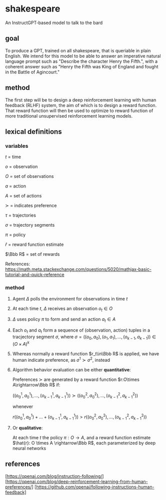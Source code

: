 # shakespeare
An InstructGPT-based model to talk to the bard

## goal

To produce a GPT, trained on all shakespeare, that is queriable in plain English. We intend for this model to be able to answer an imperative natural language prompt such as "Describe the character Henry the Fifth.", with a coherent answer such as "Henry the Fifth was King of England and fought in the Battle of Agincourt."

## method

The first step will be to design a deep reinforcement learning with human feedback (RLHF) system, the aim of which is to design a reward function. That reward function will then be used to optimize to reward function of more traditional unsupervised reinforcement learning models.

## lexical definitions

### variables
$t$ = time

$o$ = observation

$O$ = set of observations

$a$ = action

$A$ = set of actions

$\succ$ = indicates preference

$\tau$ = trajectories

$\sigma$ = trajectory segments

$\pi$ = policy

$\hat{r}$ = reward function estimate

$\Bbb R$ = set of rewards

References: https://math.meta.stackexchange.com/questions/5020/mathjax-basic-tutorial-and-quick-reference

### method

1. Agent $\Delta$ polls the environment for observations in time $t$

2. At each time $t$, $\Delta$ receives an observation $o_t\in O$

3. $\Delta$ uses policy $\pi$ to form and send an action $a_t\in A$

4. Each $o_t$ and $a_t$ form a sequence of (observation, action) tuples in a tracjectory segment $\sigma$, where $\sigma=((o_0,a_0),(o_1,a_1),...,(o_{k-1},a_{k-1}))\in(O\times A)^k$

5. Whereas normally a reward function $r_t\in\Bbb R$ is applied, we have human indicate preference, as $\sigma^1\succ\sigma^2$, instead

6. Algorithm behavior evaluation can be either **quantitative**: 

    Preferences $\succ$ are generated by a reward function $r:O\times A\rightarrow\Bbb R$ if:

    $((o_0^1,a_0^1),...,(o_{k-1}^1,a_{k-1}^1))\succ((o_0^2,a_0^2),...,(o_{k-1}^2,a_{k-1}^2))$

    whenever

    $r((o_0^1,a_0^1) + ... + (o_{k-1}^1,a_{k-1}^1)) > r((o_0^2,a_0^2),...,(o_{k-1}^2,a_{k-1}^2))$

7. Or **qualitative**:

    At each time $t$ the policy $\pi : O \rightarrow A$, and a reward function estimate $\hat{r}: O \times A \rightarrow\Bbb R$, each parameterized by deep neural networks


## references
[https://openai.com/blog/instruction-following/]
[https://openai.com/blog/deep-reinforcement-learning-from-human-preferences/]
[https://github.com/openai/following-instructions-human-feedback]
